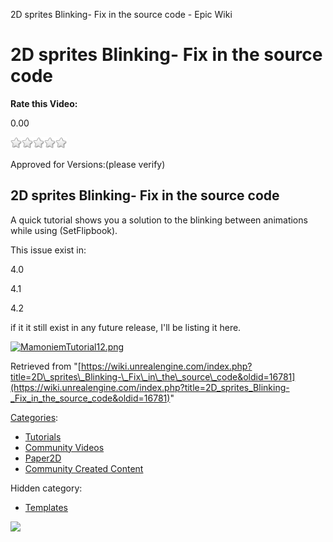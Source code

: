 2D sprites Blinking- Fix in the source code - Epic Wiki                    

2D sprites Blinking- Fix in the source code
===========================================

**Rate this Video:**

0.00

![](/extensions/VoteNY/images/star_off.gif)![](/extensions/VoteNY/images/star_off.gif)![](/extensions/VoteNY/images/star_off.gif)![](/extensions/VoteNY/images/star_off.gif)![](/extensions/VoteNY/images/star_off.gif)

Approved for Versions:(please verify)

  

**2D sprites Blinking- Fix in the source code**
-----------------------------------------------

A quick tutorial shows you a solution to the blinking between animations while using (SetFlipbook).

This issue exist in:

4.0

4.1

4.2

  
if it it still exist in any future release, I'll be listing it here.

[![MamoniemTutorial12.png](https://d26ilriwvtzlb.cloudfront.net/e/eb/MamoniemTutorial12.png)](/File:MamoniemTutorial12.png)

Retrieved from "[https://wiki.unrealengine.com/index.php?title=2D\_sprites\_Blinking-\_Fix\_in\_the\_source\_code&oldid=16781](https://wiki.unrealengine.com/index.php?title=2D_sprites_Blinking-_Fix_in_the_source_code&oldid=16781)"

[Categories](/Special:Categories "Special:Categories"):

*   [Tutorials](/Category:Tutorials "Category:Tutorials")
*   [Community Videos](/Category:Community_Videos "Category:Community Videos")
*   [Paper2D](/Category:Paper2D "Category:Paper2D")
*   [Community Created Content](/Category:Community_Created_Content "Category:Community Created Content")

Hidden category:

*   [Templates](/Category:Templates "Category:Templates")

  ![](https://tracking.unrealengine.com/track.png)